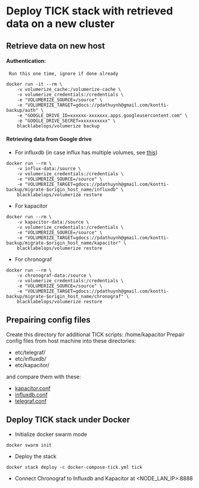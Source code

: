 # Deploy TICK stack with retrieved data on a new cluster

## Retrieve data on new host
#### Authentication:
     Run this one time, ignore if done already
```
docker run -it --rm \
    -v volumerize_cache:/volumerize-cache \
    -v volumerize_credentials:/credentials \
    -e "VOLUMERIZE_SOURCE=/source" \
    -e "VOLUMERIZE_TARGET=gdocs://pdathuynh@gmail.com/kontti-backup/auth" \
    -e "GOOGLE_DRIVE_ID=xxxxxx-xxxxxxx.apps.googleusercontent.com" \
    -e "GOOGLE_DRIVE_SECRET=xxxxxxxxxx" \
    blacklabelops/volumerize backup
```
  
#### Retrieving data from Google drive
      
  - For influxdb (in case influx has multiple volumes, see [this](https://github.com/blacklabelops/volumerize))
```
docker run --rm \
    -v influx-data:/source \
    -v volumerize_credentials:/credentials \
    -e "VOLUMERIZE_SOURCE=/source" \
    -e "VOLUMERIZE_TARGET=gdocs://pdathuynh@gmail.com/kontti-backup/migrate-$origin_host_name/influxdb" \
    blacklabelops/volumerize restore
```

  - For kapacitor
```
docker run --rm \
    -v kapacitor-data:/source \
    -v volumerize_credentials:/credentials \
    -e "VOLUMERIZE_SOURCE=/source" \
    -e "VOLUMERIZE_TARGET=gdocs://pdathuynh@gmail.com/kontti-backup/migrate-$origin_host_name/kapacitor" \
    blacklabelops/volumerize restore
```

  - For chronograf
```
docker run --rm \
    -v chronograf-data:/source \
    -v volumerize_credentials:/credentials \
    -e "VOLUMERIZE_SOURCE=/source" \
    -e "VOLUMERIZE_TARGET=gdocs://pdathuynh@gmail.com/kontti-backup/migrate-$origin_host_name/chronograf" \
    blacklabelops/volumerize restore
```

## Prepairing config files
Create this directory for additional TICK scripts: /home/kapacitor
Prepair config files from host machine into these directories:
 - etc/telegraf/
 - etc/influxdb/
 - etc/kapacitor/

and compare them with these:
   - [kapacitor.conf](https://github.com/influxdata/sandbox/blob/master/kapacitor/config/kapacitor.conf)
   - [influxdb.conf](https://github.com/influxdata/sandbox/blob/master/influxdb/config/influxdb.conf)
   - [telegraf.conf](https://github.com/influxdata/sandbox/blob/master/telegraf/telegraf.conf)

## Deploy TICK stack under Docker
 - Initialize docker swarm mode
```
docker swarm init
```
 - Deploy the stack
```
docker stack deploy -c docker-compose-tick.yml tick
```
 - Connect Chronograf to Influxdb and Kapacitor at <NODE_LAN_IP>:8888


